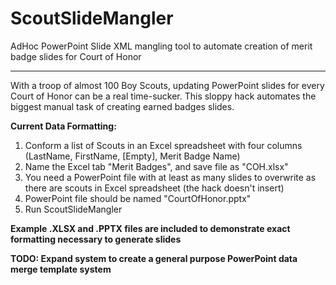 # ScoutSlideMangler
AdHoc PowerPoint Slide XML mangling tool to automate creation of merit badge slides for Court of Honor
_____

With a troop of almost 100 Boy Scouts, updating PowerPoint slides for every Court of Honor can be a real time-sucker.  This sloppy hack automates the biggest manual task of creating earned badges slides.

**Current Data Formatting:**
1. Conform a list of Scouts in an Excel spreadsheet with four columns (LastName, FirstName, [Empty], Merit Badge Name)
2. Name the Excel tab "Merit Badges", and save file as "COH.xlsx"
3. You need a PowerPoint file with at least as many slides to overwrite as there are scouts in Excel spreadsheet (the hack doesn't insert)
4. PowerPoint file should be named "CourtOfHonor.pptx"
4. Run ScoutSlideMangler

**Example .XLSX and .PPTX files are included to demonstrate exact formatting necessary to generate slides**

**TODO: Expand system to create a general purpose PowerPoint data merge template system**
